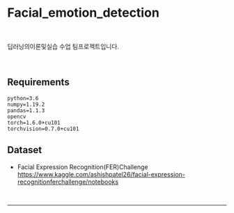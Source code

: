 # Facial_emotion_detection

<br>

딥러닝의이론및실습 수업 팀프로젝트입니다.

<br>

## Requirements

```
python=3.6
numpy=1.19.2
pandas=1.1.3
opencv
torch=1.6.0+cu101
torchvision=0.7.0+cu101
```

## Dataset

- Facial Expression Recognition(FER)Challenge
  https://www.kaggle.com/ashishpatel26/facial-expression-recognitionferchallenge/notebooks

<br>

----

<br>

